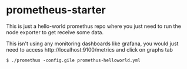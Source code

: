 # prometheus-starter

This is just a hello-world promethus repo where you just need to run the node exporter to get receive some data.

This isn't using any monitoring dashboards like grafana, you would just need to access http://localhost:9100/metrics and click on graphs tab 


```
$ ./promethus -config.gile promethus-helloworld.yml

```
